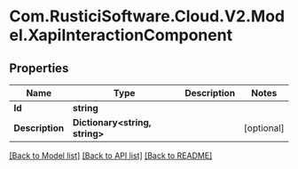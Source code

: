 # Com.RusticiSoftware.Cloud.V2.Model.XapiInteractionComponent
## Properties

Name | Type | Description | Notes
------------ | ------------- | ------------- | -------------
**Id** | **string** |  | 
**Description** | **Dictionary&lt;string, string&gt;** |  | [optional] 

[[Back to Model list]](../README.md#documentation-for-models) [[Back to API list]](../README.md#documentation-for-api-endpoints) [[Back to README]](../README.md)

